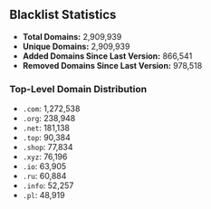 ## Blacklist Statistics

- **Total Domains:** 2,909,939
- **Unique Domains:** 2,909,939
- **Added Domains Since Last Version:** 866,541
- **Removed Domains Since Last Version:** 978,518

### Top-Level Domain Distribution

-  `.com`: 1,272,538
-  `.org`: 238,948
-  `.net`: 181,138
-  `.top`: 90,384
-  `.shop`: 77,834
-  `.xyz`: 76,196
-  `.io`: 63,905
-  `.ru`: 60,884
-  `.info`: 52,257
-  `.pl`: 48,919
